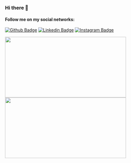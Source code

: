 ### Hi there 👋

#### Follow me on my social networks:

[![Github Badge](https://img.shields.io/badge/-Github-000?style=flat-square&logo=Github&logoColor=white&link=https://github.com/kleberandrade)](https://github.com/MayaraFreitas)
[![Linkedin Badge](https://img.shields.io/badge/-LinkedIn-blue?style=flat-square&logo=Linkedin&logoColor=white&link=https://www.linkedin.com/in/kleberandrade/)](https://www.linkedin.com/in/mayara-freitas/)
[![Instagram Badge](https://img.shields.io/badge/-Instagram-C13584?style=flat-square&labelColor=C13584&logo=instagram&logoColor=white&link=https://www.instagram.com/maahh_freitas/)](https://www.instagram.com/pdjkleber/)

<div>
    <a href="https://github.com/kleberandrade?tab=repositories">
      <img align="left" src="https://github-readme-stats.vercel.app/api/top-langs/?username=kleberandrade&layout=compact" width="400" height="200"/>
    </a>
    <a href="https://github.com/kleberandrade?tab=repositories">
      <img align="left" src="https://github-readme-stats.vercel.app/api?username=kleberandrade&,issues&show_icons=true" width="400" height="200"/>
    </a>
</div>
